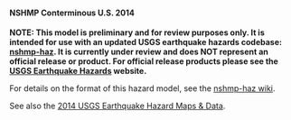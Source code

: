 #### NSHMP Conterminous U.S. 2014
**NOTE: This model is preliminary and for review purposes only. It is intended for use with an updated USGS earthquake hazards codebase: [nshmp-haz](https://github.com/usgs/nshmp-haz). It is currently under review and does NOT represent an official release or product. For official release products please see the [USGS Earthquake Hazards](http://earthquake.usgs.gov/hazards/) website.**

For details on the format of this hazard model, see the [nshmp-haz wiki](https://github.com/usgs/nshmp-haz/wiki).

See also the [2014 USGS Earthquake Hazard Maps & Data](http://earthquake.usgs.gov/hazards/products/conterminous/).
